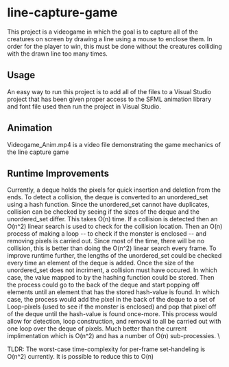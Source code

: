 # line-capture-game

This project is a videogame in which the goal is to capture all of the creatures on screen by drawing a line using a mouse to enclose them. In order for the player to win, this must be done without the creatures colliding with the drawn line too many times.

## Usage

An easy way to run this project is to add all of the files to a Visual Studio project that has been given proper access to the SFML animation library and font file used then run the project in Visual Studio.

## Animation

Videogame_Anim.mp4 is a video file demonstrating the game mechanics of the line capture game

## Runtime Improvements

Currently, a deque holds the pixels for quick insertion and deletion from the ends. To detect a collision, the deque is converted to an unordered_set using a hash function. Since the unordered_set cannot have duplicates, collision can be checked by seeing if the sizes of the deque and the unordered_set differ. This takes O(n) time. If a collision is detected then an O(n^2) linear search is used to check for the collision location. Then an O(n) process of making a loop -- to check if the monster is enclosed -- and removing pixels is carried out. Since most of the time, there will be no collision, this is better than doing the O(n^2) linear search every frame. To improve runtime further, the lengths of the unordered_set could be checked every time an element of the deque is added. Once the size of the unordered_set does not incriment, a collision must have occured. In which case, the value mapped to by the hashing function could be stored. Then the process could go to the back of the deque and start popping off elements until an element that has the stored hash-value is found. In which case, the process would add the pixel in the back of the deque to a set of Loop-pixels (used to see if the monster is enclosed) and pop that pixel off of the deque until the hash-value is found once-more. This process would allow for detection, loop construction, and removal to all be carried out with one loop over the deque of pixels. Much better than the current implimentation which is O(n^2) and has a number of O(n) sub-processies. \

TLDR: The worst-case time-complexity for per-frame set-handeling is O(n^2) currently. It is possible to reduce this to O(n)
